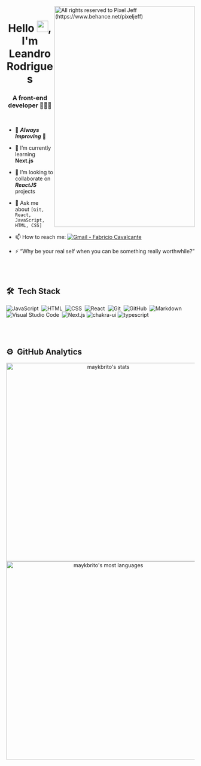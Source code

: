  <img align="right" src="https://mir-s3-cdn-cf.behance.net/project_modules/max_1200/783ff285743343.5d84ba592b6f6.gif" alt="All rights reserved to Pixel Jeff (https://www.behance.net/pixeljeff)" width="375" height="590em" />
 
 
<h1 align="center">Hello  <img src="https://raw.githubusercontent.com/kaueMarques/kaueMarques/master/hi.gif" width="30px">,  I'm Leandro Rodrigues </h1>
 <h3 align="center">A front-end developer 👨🏻‍💻 </h3> 

 



 
 
<br> 
 
 

- 🔭 ***Always Improving*** 🚀
- 🌱 I’m currently learning <b>Next.js</b>
- 👯 I’m looking to collaborate on  <b><i>ReactJS </i></b> projects
- 💬 Ask me about `[Git, React, JavaScript, HTML, CSS]`
- 📫 How to reach me:     <a href="mailto:leandro.rodrigues00@hotmail.com" target="_blank" >  <img alt="Gmail - Fabricio Cavalcante" src="https://img.shields.io/badge/-Hotmail-blue?link=mailto:leandro.rodrigues00@hotmail.com&longCache=true"></a>

 
- ⚡ “Why be your real self when you can be something really worthwhile?” 


<br><br>

## 🛠 &nbsp;Tech Stack

![JavaScript](https://img.shields.io/badge/-JavaScript-05122A?style=flat&logo=javascript)&nbsp;
![HTML](https://img.shields.io/badge/-HTML-05122A?style=flat&logo=HTML5)&nbsp;
![CSS](https://img.shields.io/badge/-CSS-05122A?style=flat&logo=CSS3&logoColor=1572B6)&nbsp;
![React](https://img.shields.io/badge/-React-05122A?style=flat&logo=react)&nbsp;
![Git](https://img.shields.io/badge/-Git-05122A?style=flat&logo=git)&nbsp;
![GitHub](https://img.shields.io/badge/-GitHub-05122A?style=flat&logo=github)&nbsp;
![Markdown](https://img.shields.io/badge/-Markdown-05122A?style=flat&logo=markdown)&nbsp;
![Visual Studio Code](https://img.shields.io/badge/-Visual%20Studio%20Code-05122A?style=flat&logo=visual-studio-code&logoColor=007ACC)&nbsp;
![Next.js](https://img.shields.io/badge/Next.js-05122A?style=flat&logo=nextdotjs&logoColor=FFFFFF)
![chakra-ui](https://img.shields.io/badge/chakra_ui-05122A?style=flat&logo=chakra-ui&logoColor=319795)
![typescript](https://img.shields.io/badge/TypeScript-05122A?style=flat&logo=typescript&logoColor=3178C6)

<br><br>

## ⚙️ &nbsp;GitHub Analytics

<p align="center">
<img width="530em" src="https://github-readme-stats.vercel.app/api?username=leandrorodrigues00&show_icons=true&theme=vision-friendly-dark" alt="maykbrito's stats"/>
<img width="530em" src="https://github-readme-stats.vercel.app/api/top-langs/?username=leandrorodrigues00&layout=compact&theme=vision-friendly-dark" alt="maykbrito's most languages"/>
</p>

<br><br>

  
